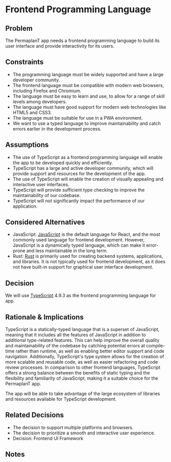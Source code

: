 # Frontend Programming Language

## Problem

The PermaplanT app needs a frontend programming language to build its user interface and provide interactivity for its users.

## Constraints

- The programming language must be widely supported and have a large developer community.
- The frontend language must be compatible with modern web browsers, including Firefox and Chromium.
- The language must be easy to learn and use, to allow for a range of skill levels among developers.
- The language must have good support for modern web technologies like HTML5 and CSS3.
- The language must be suitable for use in a PWA environment.
- We want to use a typed language to improve maintainability and catch errors earlier in the development process.

## Assumptions

- The use of TypeScript as a frontend programming language will enable the app to be developed quickly and efficiently.
- TypeScript has a large and active developer community, which will provide support and resources for the development of the app.
- The use of TypeScript will enable the creation of visually appealing and interactive user interfaces.
- TypeScript will provide sufficient type checking to improve the maintainability of our codebase.
- TypeScript will not significantly impact the performance of our application.

## Considered Alternatives

- JavaScript:
  [JavaScript](https://developer.mozilla.org/en-US/docs/Web/JavaScript?retiredLocale=de) is the default language for React, and the most commonly used language for frontend development.
  However, JavaScript is a dynamically typed language, which can make it error-prone and less maintainable in the long term.
- Rust:
  [Rust](https://www.rust-lang.org/) is primarily used for creating backend systems, applications, and libraries.
  It is not typically used for frontend development, as it does not have built-in support for graphical user interface development.

## Decision

We will use [TypeScript](https://www.typescriptlang.org/) 4.9.3 as the frontend programming language for app.

## Rationale & Implications

TypeScript is a statically-typed language that is a superset of JavaScript, meaning that it includes all the features of JavaScript in addition to additional type-related features.
This can help improve the overall quality and maintainability of the codebase by catching potential errors at compile-time rather than runtime, as well as enabling better editor support and code navigation.
Additionally, TypeScript's type system allows for the creation of more scalable and reusable code, as well as easier refactoring and code review processes.
In comparison to other frontend languages, TypeScript offers a strong balance between the benefits of static typing and the flexibility and familiarity of JavaScript, making it a suitable choice for the PermaplanT app.

The app will be able to take advantage of the large ecosystem of libraries and resources available for TypeScript development.

## Related Decisions

- The decision to support multiple platforms and browsers.
- The decision to prioritize a smooth and interactive user experience.
- Decision: Frontend UI Framework

## Notes
